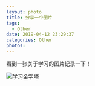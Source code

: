 ```yaml
---
layout: photo
title: 分享一个图片
tags:
  - Other
date: 2019-04-12 23:29:37
categories: Other
photos:
---
```

看到一张关于学习的图片记录一下！
<!--more-->

![学习金字塔](https://preview.cloud.189.cn/image/imageAction?param=4AEA29E071E30393823E3F17426E12120CB96DF89DDAA335F0E3EC373DCE4E7437B955FBC22955F72A7AA609A2F8652FFF7643891F9F9C6FA5963C54EC02D6A707CF300EC9D21AC4CCFC3059FA3567D2548524BB4E812903A7E5D8AD)

